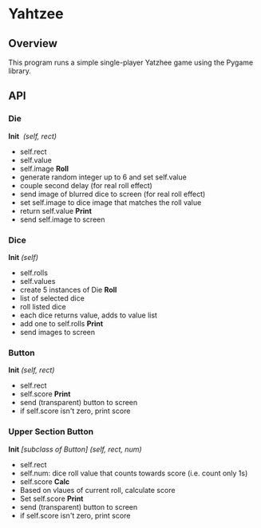# Yahtzee

## Overview
This program runs a simple single-player Yatzhee game using the Pygame library. 

## API
  ### Die
  **Init**
  *(self, rect)*
  * self.rect
  * self.value
  * self.image
  **Roll**
  * generate random integer up to 6 and set self.value
  * couple second delay (for real roll effect)
  * send image of blurred dice to screen (for real roll effect)
  * set self.image to dice image that matches the roll value
  * return self.value
  **Print**
  * send self.image to screen

  ### Dice
  **Init**
  *(self)*
  * self.rolls
  * self.values
  * create 5 instances of Die
  **Roll**
  * list of selected dice
  * roll listed dice
  * each dice returns value, adds to value list
  * add one to self.rolls
  **Print**
  * send images to screen

  ### Button
  **Init**
  *(self, rect)*
  * self.rect
  * self.score
  **Print**
  * send (transparent) button to screen
  * if self.score isn't zero, print score

  ### Upper Section Button
  **Init**
  *[subclass of Button] (self, rect, num)*
  * self.rect
  * self.num: dice roll value that counts towards score (i.e. count only 1s)
  * self.score
  **Calc**
  * Based on vlaues of current roll, calculate score
  * Set self.score
  **Print**
  * send (transparent) button to screen
  * if self.score isn't zero, print score
